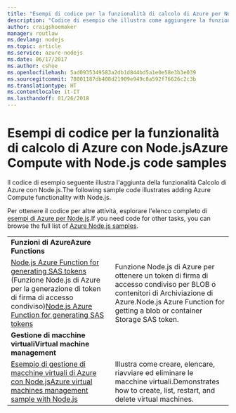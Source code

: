 ```yaml
---
title: "Esempi di codice per la funzionalità di calcolo di Azure per Node.js"
description: "Codice di esempio che illustra come aggiungere la funzionalità di calcolo di Azure con Node.js."
author: craigshoemaker
manager: routlaw
ms.devlang: nodejs
ms.topic: article
ms.service: azure-nodejs
ms.date: 06/17/2017
ms.author: cshoe
ms.openlocfilehash: 5ad0935349583a2db1d844bd5a1e0e58e3b3e039
ms.sourcegitcommit: 78001187db408d21909e949c8a592f76626c2c3b
ms.translationtype: HT
ms.contentlocale: it-IT
ms.lasthandoff: 01/26/2018
---
```

# <a name="azure-compute-with-nodejs-code-samples"></a><span data-ttu-id="621d9-103">Esempi di codice per la funzionalità di calcolo di Azure con Node.js</span><span class="sxs-lookup"><span data-stu-id="621d9-103">Azure Compute with Node.js code samples</span></span>

<span data-ttu-id="621d9-104">Il codice di esempio seguente illustra l'aggiunta della funzionalità Calcolo di Azure con Node.js.</span><span class="sxs-lookup"><span data-stu-id="621d9-104">The following sample code illustrates adding Azure Compute functionality with Node.js.</span></span>

<span data-ttu-id="621d9-105">Per ottenere il codice per altre attività, esplorare l'elenco completo di [esempi di Azure per Node.js](https://azure.microsoft.com/resources/samples/?term=nodejs).</span><span class="sxs-lookup"><span data-stu-id="621d9-105">If you need code for other tasks, you can browse the full list of [Azure Node.js samples](https://azure.microsoft.com/resources/samples/?term=nodejs).</span></span>

| | |
|---|---|
| <span data-ttu-id="621d9-106">**Funzioni di Azure**</span><span class="sxs-lookup"><span data-stu-id="621d9-106">**Azure Functions**</span></span> ||
| <span data-ttu-id="621d9-107">[Node.js Azure Function for generating SAS tokens](https://azure.microsoft.com/resources/samples/functions-node-sas-token/) (Funzione Node.js di Azure per la generazione di token di firma di accesso condiviso)</span><span class="sxs-lookup"><span data-stu-id="621d9-107">[Node.js Azure Function for generating SAS tokens](https://azure.microsoft.com/resources/samples/functions-node-sas-token/)</span></span> | <span data-ttu-id="621d9-108">Funzione Node.js di Azure per ottenere un token di firma di accesso condiviso per BLOB o contenitori di Archiviazione di Azure.</span><span class="sxs-lookup"><span data-stu-id="621d9-108">Node.js Azure Function for getting a blob or container Storage SAS token.</span></span> |
| <span data-ttu-id="621d9-109">**Gestione di macchine virtuali**</span><span class="sxs-lookup"><span data-stu-id="621d9-109">**Virtual machine management**</span></span> ||
| [<span data-ttu-id="621d9-110">Esempio di gestione di macchine virtuali di Azure con Node.js</span><span class="sxs-lookup"><span data-stu-id="621d9-110">Azure virtual machines management sample with Node.js</span></span>](https://github.com/Azure-Samples/storage-blob-node-getting-started) | <span data-ttu-id="621d9-111">Illustra come creare, elencare, riavviare ed eliminare le macchine virtuali.</span><span class="sxs-lookup"><span data-stu-id="621d9-111">Demonstrates how to create, list, restart, and delete virtual machines.</span></span> |
